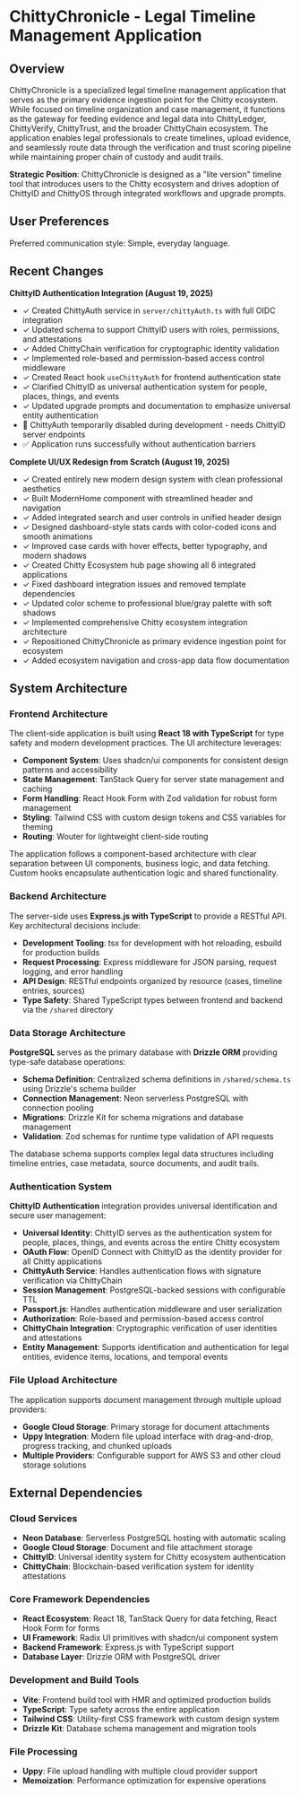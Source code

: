 # ChittyChronicle - Legal Timeline Management Application

## Overview

ChittyChronicle is a specialized legal timeline management application that serves as the primary evidence ingestion point for the Chitty ecosystem. While focused on timeline organization and case management, it functions as the gateway for feeding evidence and legal data into ChittyLedger, ChittyVerify, ChittyTrust, and the broader ChittyChain ecosystem. The application enables legal professionals to create timelines, upload evidence, and seamlessly route data through the verification and trust scoring pipeline while maintaining proper chain of custody and audit trails.

**Strategic Position**: ChittyChronicle is designed as a "lite version" timeline tool that introduces users to the Chitty ecosystem and drives adoption of ChittyID and ChittyOS through integrated workflows and upgrade prompts.

## User Preferences

Preferred communication style: Simple, everyday language.

## Recent Changes

**ChittyID Authentication Integration (August 19, 2025)**
- ✓ Created ChittyAuth service in `server/chittyAuth.ts` with full OIDC integration
- ✓ Updated schema to support ChittyID users with roles, permissions, and attestations  
- ✓ Added ChittyChain verification for cryptographic identity validation
- ✓ Implemented role-based and permission-based access control middleware
- ✓ Created React hook `useChittyAuth` for frontend authentication state
- ✓ Clarified ChittyID as universal authentication system for people, places, things, and events
- ✓ Updated upgrade prompts and documentation to emphasize universal entity authentication
- 🔄 ChittyAuth temporarily disabled during development - needs ChittyID server endpoints
- ✅ Application runs successfully without authentication barriers

**Complete UI/UX Redesign from Scratch (August 19, 2025)**
- ✓ Created entirely new modern design system with clean professional aesthetics
- ✓ Built ModernHome component with streamlined header and navigation
- ✓ Added integrated search and user controls in unified header design
- ✓ Designed dashboard-style stats cards with color-coded icons and smooth animations
- ✓ Improved case cards with hover effects, better typography, and modern shadows
- ✓ Created Chitty Ecosystem hub page showing all 6 integrated applications
- ✓ Fixed dashboard integration issues and removed template dependencies
- ✓ Updated color scheme to professional blue/gray palette with soft shadows
- ✓ Implemented comprehensive Chitty ecosystem integration architecture
- ✓ Repositioned ChittyChronicle as primary evidence ingestion point for ecosystem
- ✓ Added ecosystem navigation and cross-app data flow documentation

## System Architecture

### Frontend Architecture

The client-side application is built using **React 18 with TypeScript** for type safety and modern development practices. The UI architecture leverages:

- **Component System**: Uses shadcn/ui components for consistent design patterns and accessibility
- **State Management**: TanStack Query for server state management and caching
- **Form Handling**: React Hook Form with Zod validation for robust form management
- **Styling**: Tailwind CSS with custom design tokens and CSS variables for theming
- **Routing**: Wouter for lightweight client-side routing

The application follows a component-based architecture with clear separation between UI components, business logic, and data fetching. Custom hooks encapsulate authentication logic and shared functionality.

### Backend Architecture

The server-side uses **Express.js with TypeScript** to provide a RESTful API. Key architectural decisions include:

- **Development Tooling**: tsx for development with hot reloading, esbuild for production builds
- **Request Processing**: Express middleware for JSON parsing, request logging, and error handling
- **API Design**: RESTful endpoints organized by resource (cases, timeline entries, sources)
- **Type Safety**: Shared TypeScript types between frontend and backend via the `/shared` directory

### Data Storage Architecture

**PostgreSQL** serves as the primary database with **Drizzle ORM** providing type-safe database operations:

- **Schema Definition**: Centralized schema definitions in `/shared/schema.ts` using Drizzle's schema builder
- **Connection Management**: Neon serverless PostgreSQL with connection pooling
- **Migrations**: Drizzle Kit for schema migrations and database management
- **Validation**: Zod schemas for runtime type validation of API requests

The database schema supports complex legal data structures including timeline entries, case metadata, source documents, and audit trails.

### Authentication System

**ChittyID Authentication** integration provides universal identification and secure user management:

- **Universal Identity**: ChittyID serves as the authentication system for people, places, things, and events across the entire Chitty ecosystem
- **OAuth Flow**: OpenID Connect with ChittyID as the identity provider for all Chitty applications
- **ChittyAuth Service**: Handles authentication flows with signature verification via ChittyChain
- **Session Management**: PostgreSQL-backed sessions with configurable TTL
- **Passport.js**: Handles authentication middleware and user serialization
- **Authorization**: Role-based and permission-based access control
- **ChittyChain Integration**: Cryptographic verification of user identities and attestations
- **Entity Management**: Supports identification and authentication for legal entities, evidence items, locations, and temporal events

### File Upload Architecture

The application supports document management through multiple upload providers:

- **Google Cloud Storage**: Primary storage for document attachments
- **Uppy Integration**: Modern file upload interface with drag-and-drop, progress tracking, and chunked uploads
- **Multiple Providers**: Configurable support for AWS S3 and other cloud storage solutions

## External Dependencies

### Cloud Services
- **Neon Database**: Serverless PostgreSQL hosting with automatic scaling
- **Google Cloud Storage**: Document and file attachment storage
- **ChittyID**: Universal identity system for Chitty ecosystem authentication
- **ChittyChain**: Blockchain-based verification system for identity attestations

### Core Framework Dependencies
- **React Ecosystem**: React 18, TanStack Query for data fetching, React Hook Form for forms
- **UI Framework**: Radix UI primitives with shadcn/ui component system
- **Backend Framework**: Express.js with TypeScript support
- **Database Layer**: Drizzle ORM with PostgreSQL driver

### Development and Build Tools
- **Vite**: Frontend build tool with HMR and optimized production builds
- **TypeScript**: Type safety across the entire application
- **Tailwind CSS**: Utility-first CSS framework with custom design system
- **Drizzle Kit**: Database schema management and migration tools

### File Processing
- **Uppy**: File upload handling with multiple cloud provider support
- **Memoization**: Performance optimization for expensive operations